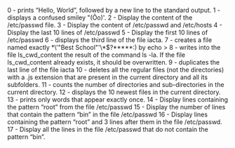 0 - prints “Hello, World”, followed by a new line to the standard output.
1 - displays a confused smiley "(Ôo)'.
2 - Display the content of the /etc/passwd file.
3 - Display the content of /etc/passwd and /etc/hosts
4 - Display the last 10 lines of /etc/passwd
5 - Display the first 10 lines of /etc/passwd
6 - displays the third line of the file iacta.
7 - creates a file named exactly \*\\'"Best School"\'\\*$\?\*\*\*\*\*:) by echo >
8 -  writes into the file ls_cwd_content the result of the command ls -la. If the file ls_cwd_content already exists, it should be overwritten.
9 - duplicates the last line of the file iacta
10 - deletes all the regular files (not the directories) with a .js extension that are present in the current directory and all its subfolders.
11 - counts the number of directories and sub-directories in the current directory.
12 - displays the 10 newest files in the current directory.
13 - prints only words that appear exactly once.
14 - Display lines containing the pattern “root” from the file /etc/passwd
15 - Display the number of lines that contain the pattern “bin” in the file /etc/passwd
16 - Display lines containing the pattern “root” and 3 lines after them in the file /etc/passwd.
17 - Display all the lines in the file /etc/passwd that do not contain the pattern “bin”.
